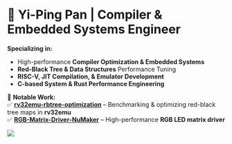 # 🚀 Yi-Ping Pan | Compiler & Embedded Systems Engineer

 **Specializing in:**  
- High-performance **Compiler Optimization & Embedded Systems**  
- **Red-Black Tree & Data Structures** Performance Tuning  
- **RISC-V, JIT Compilation, & Emulator Development**  
- **C-based System & Rust Performance Engineering**  

📌 **Notable Work:**  
✅ **[rv32emu-rbtree-optimization](https://github.com/EagleTw/rv32emu-rbtree-optimization)** – Benchmarking & optimizing red-black tree maps in **rv32emu**  
✅ **[RGB-Matrix-Driver-NuMaker](https://github.com/EagleTw/RGB-Matrix-Driver-NuMaker)** – High-performance **RGB LED matrix driver**  


[![](https://raw.githubusercontent.com/ypaskell/ypaskell/master/profile-summary-card-output/nord_bright/0-profile-details.svg)](https://github.com/vn7n24fzkq/github-profile-summary-cards)
